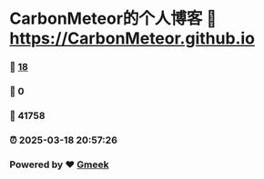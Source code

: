 # CarbonMeteor的个人博客 :link: https://CarbonMeteor.github.io 
### :page_facing_up: [18](https://CarbonMeteor.github.io/tag.html) 
### :speech_balloon: 0 
### :hibiscus: 41758 
### :alarm_clock: 2025-03-18 20:57:26 
### Powered by :heart: [Gmeek](https://github.com/Meekdai/Gmeek)
